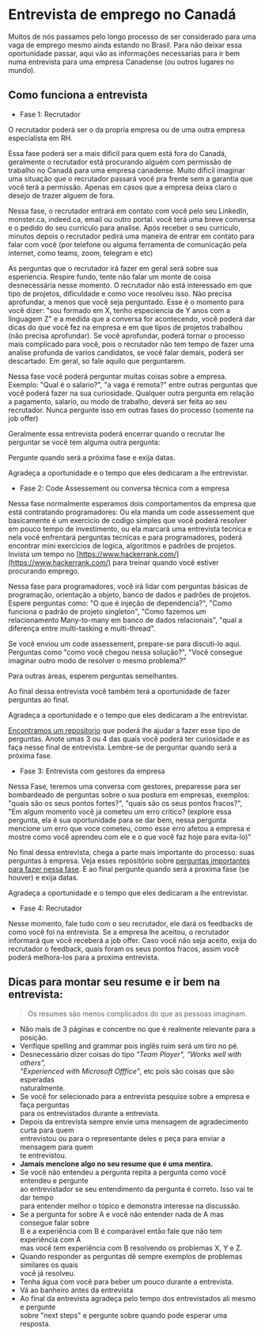 # Entrevista de emprego no Canadá

Muitos de nós passamos pelo longo processo de ser considerado para uma vaga de emprego mesmo ainda estando no Brasil. Para não deixar essa oportunidade passar, aqui vão as informações necessarias para ir bem numa entrevista para uma empresa Canadense (ou outros lugares no mundo).

## Como funciona a entrevista

- Fase 1: Recrutador 

O recrutador poderá ser o da propria empresa ou de uma outra empresa especialista em RH. 

Essa fase poderá ser a mais dificil para quem está fora do Canadá, geralmente o recrutador está procurando alguém com permissão de trabalho no Canadá para uma empresa canadense. Muito dificil imaginar uma situação que o recrutador passará você pra frente sem a garantia que você terá a permissão. Apenas em casos que a empresa deixa claro o desejo de trazer alguem de fora.

Nessa fase, o recrutador entrará em contato com você pelo seu LinkedIn, monster.ca, indeed.ca, email ou outro portal. você terá uma breve conversa e o pedido do seu curriculo para analise. Após receber o seu curriculo, minutos depois o recrutador pedirá uma maneira de entrar em contato para falar com você (por telefone ou alguma ferramenta de comunicação pela internet, como teams, zoom, telegram e etc)

As perguntas que o recrutador irá fazer em geral será sobre sua esperiencia. Respire fundo, tente não falar um monte de coisa desnecessária nesse momento. O recrutador não está interessado em que tipo de projetos, dificuldade e como voce resolveu isso. Nào precisa aprofundar, a menos que você seja perguntado. Esse é o momento para você dizer: "sou formado em X, tenho especiencia de Y anos com a linguagem Z" e a medida que a conversa for acontecendo, você poderá dar dicas do que você fez na empresa e em que tipos de projetos trabalhou (não precisa aprofundar). Se você aprofundar, poderá tornar o processo mais complicado para você, pois o recrutador não tem tempo de fazer uma analise profunda de varios candidatos, se você falar demais, poderá ser descartado. Em geral, so fale aquilo que perguntarem.

Nessa fase você poderá perguntar muitas coisas sobre a empresa. Exemplo: "Qual é o salario?", "a vaga é remota?" entre outras perguntas que você poderá fazer na sua curiosidade. Qualquer outra pergunta em relação a pagamento, salario, ou modo de trabalho, deverá ser feita ao seu recrutador. Nunca pergunte isso em outras fases do processo (somente na job offer)

Geralmente essa entrevista poderá encerrar quando o recrutar lhe perguntar se você tem alguma outra pergunta: 

Pergunte quando será a próxima fase e exija datas.

Agradeça a oportunidade e o tempo que eles dedicaram a lhe entrevistar.

- Fase 2: Code Assessement ou conversa técnica com a empresa

Nessa fase normalmente esperamos dois comportamentos da empresa que está contratando programadores: Ou ela manda um code assessement que basicamente é um exercicio de codigo simples que você poderá resolver em pouco tempo de investimento, ou ela marcará uma entrevista tecnica e nela você enfrentará perguntas tecnicas e para programadores, poderá encontrar mini exercicios de logica, algoritmos e padrões de projetos. Invista um tempo no [https://www.hackerrank.com/](https://www.hackerrank.com/) para treinar quando você estiver procurando emprego.


Nessa fase para programadores, você irá lidar com perguntas básicas de programação, orientação a objeto, banco de dados e padrões de projetos. Espere perguntas como: "O que é injeção de dependencia?", "Como funciona o padrão de projeto singleton", "Como fazemos um relacionamento Many-to-many em banco de dados relacionais", "qual a diferença entre multi-tasking e multi-thread". 

Se você enviou um code assessement, prepare-se para discuti-lo aqui. Perguntas como "como você chegou nessa solução?", "Você consegue imaginar outro modo de resolver o mesmo problema?" 

Para outras áreas, esperem perguntas semelhantes.

Ao final dessa entrevista você também terá a oportunidade de fazer perguntas ao final. 

Agradeça a oportunidade e o tempo que eles dedicaram a lhe entrevistar.

[Encontramos um repositorio](https://github.com/viraptor/reverse-interview/blob/master/README.md#tech) que poderá lhe ajudar a fazer esse tipo de perguntas. Anote umas 3 ou 4 das quais você poderá ter curiosidade e as faça nesse final de entrevista. Lembre-se de perguntar quando será a próxima fase.

- Fase 3: Entrevista com gestores da empresa

Nessa Fase, teremos uma conversa com gestores, preparesse para ser bombardeado de perguntas sobre o sua postura em empresas, exemplos: "quais são os seus pontos fortes?", "quais são os seus pontos fracos?", "Em algum momento você ja cometeu um erro critico? (explore essa pergunta, ela é sua oportunidade para se dar bem, nessa pergunta mencione um erro que voce cometeu, como esse erro afetou a empresa e mostre como você aprendeu com ele e o que você faz hoje para evita-lo)" 

No final dessa entrevista, chega a parte mais importante do processo: suas perguntas à empresa. Veja esses repositório sobre [perguntas importantes para fazer nessa fase](https://github.com/viraptor/reverse-interview/blob/master/README.md). E ao final pergunte quando será a proxima fase (se houver) e exija datas. 

Agradeça a oportunidade e o tempo que eles dedicaram a lhe entrevistar.

- Fase 4: Recrutador

Nesse momento, fale tudo com o seu recrutador, ele dará os feedbacks de como você foi na entrevista. Se a empresa lhe aceitou, o recrutador informará que você receberá a job offer. Caso você não seja aceito, exija do recrutador o feedback, quais foram os seus pontos fracos, assim você poderá melhora-los para a proxima entrevista. 



## Dicas para montar seu resume e ir bem na entrevista:

> Os resumes são menos complicados do que as pessoas imaginam.

- Não mais de 3 páginas e concentre no que é realmente relevante para a posição.
- Verifique spelling and grammar pois inglês ruim será um tiro no pé.
- Desnecessário dizer coisas do tipo _"Team Player", "Works well with others", <br> "Experienced with Microsoft Offfice"_, etc pois são coisas que são esperadas <br> naturalmente.
- Se você for selecionado para a entrevista pesquise sobre a empresa e faça perguntas <br> para os entrevistados durante a entrevista.
- Depois da entrevista sempre envie uma mensagem de agradecimento curta para quem <br> entrevistou ou para o representante deles e peça para enviar a mensagem para quem <br>te entrevistou.
- **Jamais mencione algo no seu resume que é uma mentira.**
- Se você não entendeu a pergunta repita a pergunta como você entendeu e pergunte <br>ao entrevistador se seu entendimento da pergunta é correto. Isso vai te dar tempo <br> para entender melhor o tópico e demonstra interesse na discussão.
- Se a pergunta for sobre A e você não entender nada de A mas consegue falar sobre <br> B e a experiência com B é comparável então fale que não tem experiência com A <br> mas você tem experiência com B resolvendo os problemas X, Y e Z.
- Quando responder as perguntas dê sempre exemplos de problemas similares os quais<br> você já resolveu.
- Tenha água com você para beber um pouco durante a entrevista.
- Vá ao banheiro antes da entrevista
- Ao final da entrevista agradeça pelo tempo dos entrevistados ali mesmo e pergunte <br> sobre "next steps" e pergunte sobre quando pode esperar uma resposta.
